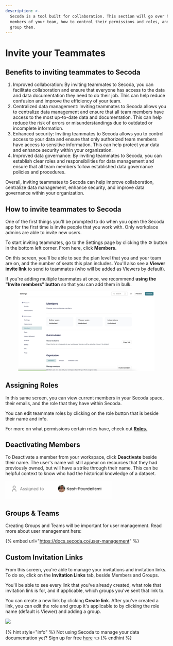 ```yaml
---
description: >-
  Secoda is a tool built for collaboration. This section will go over how to add
  members of your team, how to control their permissions and roles, and how to
  group them.
---
```


# Invite your Teammates

## Benefits to inviting teammates to Secoda

1. Improved collaboration: By inviting teammates to Secoda, you can facilitate collaboration and ensure that everyone has access to the data and data documentation they need to do their job. This can help reduce confusion and improve the efficiency of your team.
2. Centralized data management: Inviting teammates to Secoda allows you to centralize data management and ensure that all team members have access to the most up-to-date data and documentation. This can help reduce the risk of errors or misunderstandings due to outdated or incomplete information.
3. Enhanced security: Inviting teammates to Secoda allows you to control access to your data and ensure that only authorized team members have access to sensitive information. This can help protect your data and enhance security within your organization.
4. Improved data governance: By inviting teammates to Secoda, you can establish clear roles and responsibilities for data management and ensure that all team members follow established data governance policies and procedures.

Overall, inviting teammates to Secoda can help improve collaboration, centralize data management, enhance security, and improve data governance within your organization.

## How to invite teammates to Secoda

One of the first things you'll be prompted to do when you open the Secoda app for the first time is invite people that you work with. Only workplace admins are able to invite new users.

To start inviting teammates, go to the Settings page by clicking the ⚙ button in the bottom left corner. From here, click **Members.**

On this screen, you'll be able to see the plan level that you and your team are on, and the number of seats this plan includes. You'll also see a **Viewer invite link** to send to teammates (who will be added as Viewers by default).

If you're adding multiple teammates at once, we recommend **using the "Invite members" button** so that you can add them in bulk.

<figure><img src="../../../.gitbook/assets/Screenshot 2023-08-14 at 4.35.50 PM.png" alt=""><figcaption></figcaption></figure>

## Assigning Roles

In this same screen, you can view current members in your Secoda space, their emails, and the role that they have within Secoda.

You can edit teammate roles by clicking on the role button that is beside their name and info.&#x20;

For more on what permissions certain roles have, check out [**Roles.**](../../../user-management/roles/)

## Deactivating Members

To Deactivate a member from your workspace, click **Deactivate** beside their name. The user's name will still appear on resources that they had previously owned, but will have a strike through their name. This can be helpful context to know who had the historical knowledge of a dataset.

![](<../../../.gitbook/assets/Screenshot 2023-08-14 at 3.11.04 PM.png>)

## Groups & Teams

Creating Groups and Teams will be important for user management. Read more about user management here:

{% embed url="https://docs.secoda.co/user-management" %}

## Custom Invitation Links

From this screen, you're able to manage your invitations and invitation links. To do so, click on the **Invitation Links** tab, beside Members and Groups.

You'll be able to see every link that you've already created, what role that invitation link is for, and if applicable, which groups you've sent that link to.

You can create a new link by clicking **Create link**. After you've created a link, you can edit the role and group it's applicable to by clicking the role name (default is Viewer) and adding a group.

![](https://secoda-public-media-assets.s3.amazonaws.com/ezgif.com-gif-maker%20\(3\).gif)

{% hint style="info" %}
Not using Secoda to manage your data documentation yet? Sign up for free [here](https://app.secoda.co/) 👈
{% endhint %}
